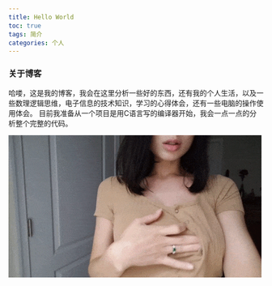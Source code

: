 ```yaml
---
title: Hello World
toc: true
tags: 简介
categories: 个人
---
```

### 关于博客
  哈喽，这是我的博客，我会在这里分析一些好的东西，还有我的个人生活，以及一些数理逻辑思维，电子信息的技术知识，学习的心得体会，还有一些电脑的操作使用体会。
  目前我准备从一个项目是用C语言写的编译器开始，我会一点一点的分析整个完整的代码。

![](./hello-world/1620404244983_5986644976598433.gif)
